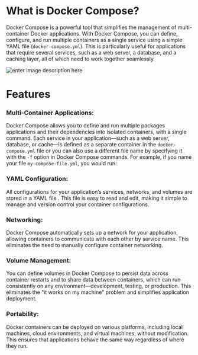

# **What is Docker Compose?**

Docker Compose is a powerful tool that simplifies the management of multi-container Docker applications. With Docker Compose, you can define, configure, and run multiple containers as a  single service using a simple YAML file (`docker-compose.yml`). This is particularly useful for applications that require several services, such as a web server, a database, and a caching layer, all of which need to work together seamlessly.

![enter image description here](https://cdn.hashnode.com/res/hashnode/image/upload/v1662313547352/s0Uk-haLQ.jpg) 
# **Features**

### **Multi-Container Applications**:

 Docker Compose allows you to define and run multiple packages applications and their dependencies into isolated containers, with a single command. Each service in your application—such as a web server, database, or cache—is defined as a separate container in the `docker-compose.yml` file or you can also use a different file name by specifying it with the `-f` option in Docker Compose commands. For example, if you name your file `my-compose-file.yml`, you would run:

### YAML Configuration:

All configurations for your application’s services, networks, and volumes are stored in a YAML file . This file is easy to read and edit, making it simple to manage and version control your container configurations.

### Networking:

Docker Compose automatically sets up a network for your application, allowing containers to communicate with each other by service name. This eliminates the need to manually configure container networking.

### Volume Management:

You can define volumes in Docker Compose to persist data across container restarts and to share data between containers, which can run consistently on any environment—development, testing, or production. This eliminates the "it works on my machine" problem and simplifies application deployment.
### Portability:

Docker containers can be deployed on various platforms, including local machines, cloud environments, and virtual machines, without modification. This ensures that applications behave the same way regardless of where they run.


<!--stackedit_data:
eyJoaXN0b3J5IjpbMTM5MTU2MDQzNSwtMTc1ODc3NjcwMCwtMj
I1NzQzNDcyLDEyNzA1MzA4ODAsMTI3MDUzMDg4MF19
-->